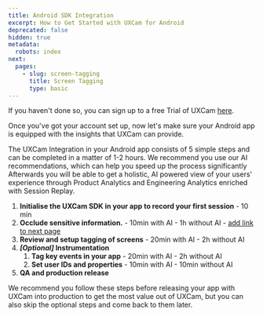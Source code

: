 ```yaml
---
title: Android SDK Integration
excerpt: How to Get Started with UXCam for Android
deprecated: false
hidden: true
metadata:
  robots: index
next:
  pages:
    - slug: screen-tagging
      title: Screen Tagging
      type: basic
---
```

If you haven't done so, you can sign up to a free Trial of UXCam [here](https://app.uxcam.com/signup).

Once you've got your account set up, now let's make sure your Android app is equipped with the insights that UXCam can provide.

The UXCam Integration in your Android app consists of 5 simple steps and can be completed in a matter of 1-2 hours. We recommend you use our AI recommendations, which can help you speed up the process significantly Afterwards you will be able to get a holistic, AI powered view of your users' experience through Product Analytics and Engineering Analytics enriched with Session Replay.

1. **Initialise the UXCam SDK in your app to record your first session** - 10 min
2. **Occlude sensitive information.** - 10min with AI - 1h without AI - [add link to next page](link.to.next.page)
3. **Review and setup tagging of screens** - 20min with AI - 2h without AI
4. ***\[Optional]* Instrumentation**
   1. **Tag key events in your app** - 20min with AI - 2h without AI
   2. **Set user IDs and properties** - 10min with AI - 10min without AI
5. **QA and production release**

We recommend you follow these steps before releasing your app with UXCam into production to get the most value out of UXCam, but you can also skip the optional steps and come back to them later.